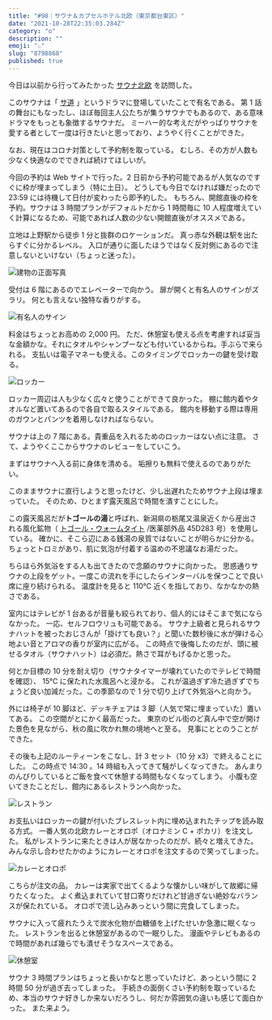 ```yaml
---
title: "#98｜サウナ＆カプセルホテル北欧（東京都台東区）"
date: "2021-10-28T22:35:03.284Z"
category: "o"
description: ""
emoji: "♨️"
slug: "8798868"
published: true
---
```


<!-- @format -->

今日は以前から行ってみたかった [サウナ北欧](https://www.saunahokuou.com/) を訪問した。

このサウナは「 [サ道](https://www.tv-tokyo.co.jp/sa_una37/) 」というドラマに登場していたことで有名である。
第 1 話の舞台にもなったし、ほぼ毎回主人公たちが集うサウナでもあるので、ある意味ドラマをもっとも象徴するサウナだ。
ミーハー的な考えだがやっぱりサウナを愛する者として一度は行きたいと思っており、ようやく行くことができた。

なお、現在はコロナ対策として予約制を取っている。
むしろ、その方が人数も少なく快適なのでできれば続けてほしいが。

今回の予約は Web サイトで行った。2 日前から予約可能であるが人気なのですぐに枠が埋まってしまう（特に土日）。
どうしても今日でなければ嫌だったので 23:59 には待機して日付が変わったら即予約した。
もちろん、開館直後の枠を予約。サウナは 3 時間プランがデフォルトだから 1 時間毎に 10 人程度増えていく計算になるため、可能であれば人数の少ない開館直後がオススメである。

立地は上野駅から徒歩 1 分と抜群のロケーションだ。
真っ赤な外観は駅を出たらすぐに分かるレベル。
入口が通りに面したほうではなく反対側にあるので注意しないといけない（ちょっと迷った）。

![建物の正面写真](01.jpg)

受付は 6 階にあるのでエレベーターで向かう。
扉が開くと有名人のサインがズラリ。
何とも言えない独特な香りがする。

![有名人のサイン](05.jpg)

料金はちょっとお高めの 2,000 円。
ただ、休憩室も使える点を考慮すれば妥当な金額かな。それにタオルやシャンプーなども付いているからね。手ぶらで来られる。
支払いは電子マネーも使える。このタイミングでロッカーの鍵を受け取る。

![ロッカー](06.jpg)

ロッカー周辺は人も少なく広々と使うことができて良かった。
棚に館内着やタオルなど置いてあるので各自で取るスタイルである。
館内を移動する際は専用のガウンとパンツを着用しなければならない。

サウナは上の 7 階にある。貴重品を入れるためのロッカーはない点に注意。
さて、ようやくここからサウナのレビューをしていこう。

まずはサウナへ入る前に身体を清める。
垢擦りも無料で使えるのでありがたい。

このままサウナに直行しようと思ったけど、少し出遅れたためサウナ上段は埋まっていた。
そのため、ひとまず露天風呂で時間を潰すことにした。

この露天風呂だが**トゴールの湯**と呼ばれ、新潟県の栃尾又温泉近くから産出される風化鉱物（ [トゴール・ウォームタイト](http://www.togoal.co.jp/togoal/whats_togoal.html) /医薬部外品 45D283 号）を使用している。
確かに、そこら辺にある銭湯の泉質ではないことが明らかに分かる。ちょっとトロミがあり、肌に気泡が付着する温めの不思議なお湯だった。

ちらほら外気浴をする人も出てきたので念願のサウナに向かった。
思惑通りサウナの上段をゲット。一度この流れを手にしたらインターバルを保つことで良い席に座り続けられる。
温度計を見ると 110℃ 近くを指しており、なかなかの熱さである。

室内にはテレビが 1 台あるが音量も絞られており、個人的にはそこまで気にならなかった。
一応、セルフロウリュも可能である。
サウナ上級者と見られるサウナハットを被ったおじさんが「掛けても良い？」と聞いた数秒後に水が弾ける心地よい音とアロマの香りが室内に広がる。
この時点で後悔したのだが、頭に被せるタオル（サウナハット）は必須だ。熱さで耳がもげるかと思った。

何とか目標の 10 分を耐え切り（サウナタイマーが壊れていたのでテレビで時間を確認）、 15℃ に保たれた水風呂へと浸かる。
これが温過ぎず冷た過ぎずでちょうど良い加減だった。この季節なので 1 分で切り上げて外気浴へと向かう。

外には椅子が 10 脚ほど、デッキチェアは 3 脚（人気で常に埋まっていた）置いてある。
この空間がとにかく最高だった。
東京のビル街のど真ん中で空が開けた景色を見ながら、秋の風に吹かれ無の境地へと至る。
見事にととのうことができた。

その後も上記のルーティーンをこなし、計 3 セット（10 分 x3）で終えることにした。
この時点で 14:30 。14 時組も入ってきて騒がしくなってきた。
あんまりのんびりしているとご飯を食べて休憩する時間もなくなってしまう。
小腹も空いてきたことだし、館内にあるレストランへ向かった。

![レストラン](07.jpg)

お支払いはロッカーの鍵が付いたブレスレット内に埋め込まれたチップを読み取る方式。
一番人気の北欧カレーとオロポ（オロナミン C + ポカリ）を注文した。
私がレストランに来たときは人が居なかったのだが、続々と増えてきた。
みんな示し合わせたかのようにカレーとオロポを注文するので笑ってしまった。

![カレーとオロポ](08.jpg)

こちらが注文の品。
カレーは実家で出てくるような懐かしい味がして故郷に帰りたくなった。
よく煮込まれていて甘口寄りだけれど甘過ぎない絶妙なバランスが保たれている。
オロポで流し込みあっという間に完食してしまった。

サウナに入って疲れたうえで炭水化物が血糖値を上げたせいか急激に眠くなった。
レストランを出ると休憩室があるので一眠りした。
漫画やテレビもあるので時間があれば幾らでも潰せそうなスペースである。

![休憩室](09.jpg)

サウナ 3 時間プランはちょっと長いかなと思っていたけど、あっという間に 2 時間 50 分が過ぎ去ってしまった。
手続きの面倒くさい予約制を取っているため、本当のサウナ好きしか来ないだろうし、何だか雰囲気の違いも感じて面白かった。
また来よう。
